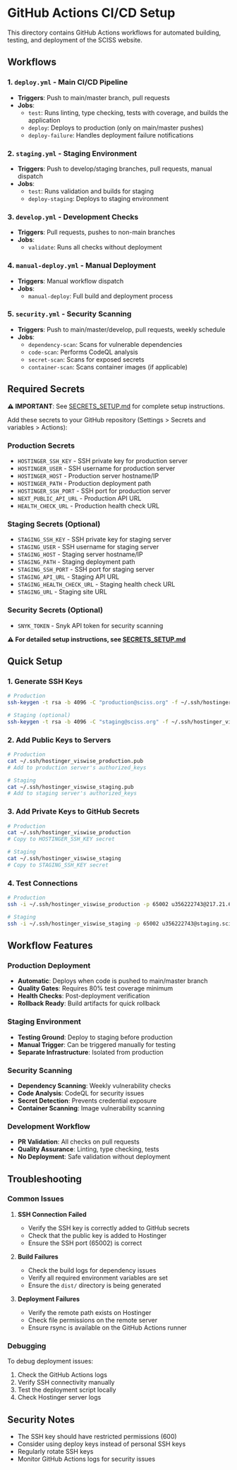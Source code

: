 # GitHub Actions CI/CD Setup

This directory contains GitHub Actions workflows for automated building, testing, and deployment of the SCISS website.

## Workflows

### 1. `deploy.yml` - Main CI/CD Pipeline

- **Triggers**: Push to main/master branch, pull requests
- **Jobs**:
  - `test`: Runs linting, type checking, tests with coverage, and builds the application
  - `deploy`: Deploys to production (only on main/master pushes)
  - `deploy-failure`: Handles deployment failure notifications

### 2. `staging.yml` - Staging Environment

- **Triggers**: Push to develop/staging branches, pull requests, manual dispatch
- **Jobs**:
  - `test`: Runs validation and builds for staging
  - `deploy-staging`: Deploys to staging environment

### 3. `develop.yml` - Development Checks

- **Triggers**: Pull requests, pushes to non-main branches
- **Jobs**:
  - `validate`: Runs all checks without deployment

### 4. `manual-deploy.yml` - Manual Deployment

- **Triggers**: Manual workflow dispatch
- **Jobs**:
  - `manual-deploy`: Full build and deployment process

### 5. `security.yml` - Security Scanning

- **Triggers**: Push to main/master/develop, pull requests, weekly schedule
- **Jobs**:
  - `dependency-scan`: Scans for vulnerable dependencies
  - `code-scan`: Performs CodeQL analysis
  - `secret-scan`: Scans for exposed secrets
  - `container-scan`: Scans container images (if applicable)

## Required Secrets

**⚠️ IMPORTANT**: See [SECRETS_SETUP.md](./SECRETS_SETUP.md) for complete setup instructions.

Add these secrets to your GitHub repository (Settings > Secrets and variables > Actions):

### Production Secrets

- `HOSTINGER_SSH_KEY` - SSH private key for production server
- `HOSTINGER_USER` - SSH username for production server
- `HOSTINGER_HOST` - Production server hostname/IP
- `HOSTINGER_PATH` - Production deployment path
- `HOSTINGER_SSH_PORT` - SSH port for production server
- `NEXT_PUBLIC_API_URL` - Production API URL
- `HEALTH_CHECK_URL` - Production health check URL

### Staging Secrets (Optional)

- `STAGING_SSH_KEY` - SSH private key for staging server
- `STAGING_USER` - SSH username for staging server
- `STAGING_HOST` - Staging server hostname/IP
- `STAGING_PATH` - Staging deployment path
- `STAGING_SSH_PORT` - SSH port for staging server
- `STAGING_API_URL` - Staging API URL
- `STAGING_HEALTH_CHECK_URL` - Staging health check URL
- `STAGING_URL` - Staging site URL

### Security Secrets (Optional)

- `SNYK_TOKEN` - Snyk API token for security scanning

**⚠️ For detailed setup instructions, see [SECRETS_SETUP.md](./SECRETS_SETUP.md)**

## Quick Setup

### 1. Generate SSH Keys

```bash
# Production
ssh-keygen -t rsa -b 4096 -C "production@sciss.org" -f ~/.ssh/hostinger_viswise_production

# Staging (optional)
ssh-keygen -t rsa -b 4096 -C "staging@sciss.org" -f ~/.ssh/hostinger_viswise_staging
```

### 2. Add Public Keys to Servers

```bash
# Production
cat ~/.ssh/hostinger_viswise_production.pub
# Add to production server's authorized_keys

# Staging
cat ~/.ssh/hostinger_viswise_staging.pub
# Add to staging server's authorized_keys
```

### 3. Add Private Keys to GitHub Secrets

```bash
# Production
cat ~/.ssh/hostinger_viswise_production
# Copy to HOSTINGER_SSH_KEY secret

# Staging
cat ~/.ssh/hostinger_viswise_staging
# Copy to STAGING_SSH_KEY secret
```

### 4. Test Connections

```bash
# Production
ssh -i ~/.ssh/hostinger_viswise_production -p 65002 u356222743@217.21.66.232

# Staging
ssh -i ~/.ssh/hostinger_viswise_staging -p 65002 u356222743@staging.sciss.org
```

## Workflow Features

### Production Deployment

- **Automatic**: Deploys when code is pushed to main/master branch
- **Quality Gates**: Requires 80% test coverage minimum
- **Health Checks**: Post-deployment verification
- **Rollback Ready**: Build artifacts for quick rollback

### Staging Environment

- **Testing Ground**: Deploy to staging before production
- **Manual Trigger**: Can be triggered manually for testing
- **Separate Infrastructure**: Isolated from production

### Security Scanning

- **Dependency Scanning**: Weekly vulnerability checks
- **Code Analysis**: CodeQL for security issues
- **Secret Detection**: Prevents credential exposure
- **Container Scanning**: Image vulnerability scanning

### Development Workflow

- **PR Validation**: All checks on pull requests
- **Quality Assurance**: Linting, type checking, tests
- **No Deployment**: Safe validation without deployment

## Troubleshooting

### Common Issues

1. **SSH Connection Failed**

   - Verify the SSH key is correctly added to GitHub secrets
   - Check that the public key is added to Hostinger
   - Ensure the SSH port (65002) is correct

2. **Build Failures**

   - Check the build logs for dependency issues
   - Verify all required environment variables are set
   - Ensure the `dist/` directory is being generated

3. **Deployment Failures**
   - Verify the remote path exists on Hostinger
   - Check file permissions on the remote server
   - Ensure rsync is available on the GitHub Actions runner

### Debugging

To debug deployment issues:

1. Check the GitHub Actions logs
2. Verify SSH connectivity manually
3. Test the deployment script locally
4. Check Hostinger server logs

## Security Notes

- The SSH key should have restricted permissions (600)
- Consider using deploy keys instead of personal SSH keys
- Regularly rotate SSH keys
- Monitor GitHub Actions logs for security issues
